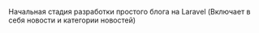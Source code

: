 Начальная стадия разработки простого блога на Laravel (Включает в себя новости и категории новостей)
